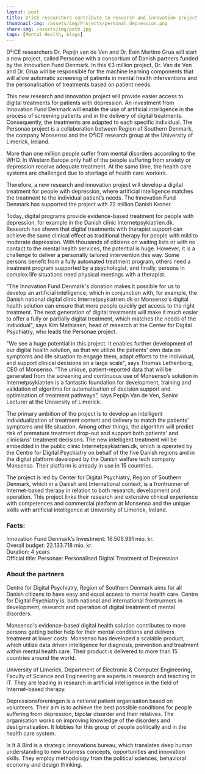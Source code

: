 ```yaml
---
layout: post
title: D²iCE researchers contribute to research and innovation project around use of machine learning for mental health in the €3 million Innovation Fund Denmark Personae project
thumbnail-img: /assets/img/Projects/personal_depression.png
share-img: /assets/img/path.jpg
tags: [Mental Health, blogs]
---
```


D²iCE researchers Dr. Pepijn van de Ven and Dr. Eoin Martino Grua will start a new project, called Personae with a consortium of Danish partners funded by the Innovation Fund Denmark. In this €3 million project, Dr. Van de Ven and Dr. Grua will be responsible for the machine learning components that will allow automatic screening of patients in mental health interventions and the personalisation of treatments based on patient needs.

This new research and innovation project will provide easier access to digital treatments for patients with depression. An investment from Innovation Fund Denmark will enable the use of artificial intelligence in the process of screening patients and in the delivery of digital treatments. Consequently, the treatments are adapted to each specific individual. The Personae project is a collaboration between Region of Southern Denmark, the company Monsenso and the D²iCE research group at the University of Limerick, Ireland.

More than one million people suffer from mental disorders according to the WHO. In Western Europe only half of the people suffering from anxiety or depression receive adequate treatment. At the same time, the health care systems are challenged due to shortage of health care workers.

Therefore, a new research and innovation project will develop a digital treatment for people with depression, where artificial intelligence matches the treatment to the individual patient’s needs. The Innovation Fund Denmark has supported the project with 22 million Danish Kroner.

Today, digital programs provide evidence-based treatment for people with depression, for example in the Danish clinic Internetpsykiatrien.dk. Research has shown that digital treatments with therapist support can achieve the same clinical effect as traditional therapy for people with mild to moderate depression. With thousands of citizens on waiting lists or with no contact to the mental health services, the potential is huge. However, it is a challenge to deliver a personally tailored intervention this way. Some persons benefit from a fully automated treatment program, others need a treatment program supported by a psychologist, and finally, persons in complex life situations need physical meetings with a therapist.

"The Innovation Fund Denmark's donation makes it possible for us to develop an artificial intelligence, which in conjunction with, for example, the Danish national digital clinic Internetpsykiatrien.dk or Monsenso's digital health solution can ensure that more people quickly get access to the right treatment. The next generation of digital treatments will make it much easier to offer a fully or partially digital treatment, which matches the needs of the individual", says Kim Mathiasen, head of research at the Center for Digital Psychiatry, who leads the Personae project.

"We see a huge potential in this project. It enables further development of our digital health solution, so that we utilize the patients' own data on symptoms and life situation to engage them, adapt efforts to the individual, and support clinical decisions on a large scale", says Thomas Lethenborg, CEO of Monsenso. ”The unique, patient-reported data that will be generated from the screening and continuous use of Monsenso’s solution in Internetpsykiatrien is a fantastic foundation for development, training and validation of algoritms for automatisation of decision support and optimisation of treatment pathways”, says Pepijn Van de Ven, Senior Lecturer at the University of Limerick.

The primary ambition of the project is to develop an intelligent individualization of treatment content and delivery to match the patients' symptoms and life situation. Among other things, the algorithm will predict risk of premature treatment drop-out and support both patients' and clinicians' treatment decisions. The new intelligent treatment will be embedded in the public clinic Internetpsykiatrien.dk, which is operated by the Centre for Digital Psychiatry on behalf of the five Danish regions and in the digital platform developed by the Danish welfare tech company Monsenso. Their platform is already in use in 15 countries.

The project is led by Center for Digital Psychiatry, Region of Southern Denmark, which in a Danish and International context, is a frontrunner of Internet-based therapy in relation to both research, development and operation. This project links their research and extensive clinical experience with competences and commercial platform at Monsenso and the unique skills with artificial intelligence at University of Limerick, Ireland.

### Facts:
Innovation Fund Denmark’s Investment: 16.506.991 mio. kr.  
Overall budget: 22.133.718 mio. kr.  
Duration: 4 years  
Official title: Personae: Personalised Digital Treatment of Depression  

### About the partners

Centre for Digital Psychiatry, Region of Southern Denmark aims for all Danish citizens to have easy and equal access to mental health care. Centre for Digital Psychiatry is, both national and international frontrunners in development, research and operation of digital treatment of mental disorders.

Monsenso's evidence-based digital health solution contributes to more persons getting better help for their mental conditions and delivers treatment at lower costs. Monsenso has developed a scalable product, which utilize data driven intelligence for diagnosis, prevention and treatment within mental health care. Their product is delivered to more than 15 countries around the world.

University of Limerick, Department of Electronic & Computer Engineering, Faculty of Science and Engineering are experts in research and teaching in IT. They are leading in research in artificial intelligence in the field of Internet-based therapy.

Depressionsforeningen is a national patient organisation based on volunteers. Their aim is to achieve the best possible conditions for people suffering from depression, bipolar disorder and their relatives. The organisation works on improving knowledge of the disorders and destigmatisation. It lobbies for this group of people politically and in the health care system.

Is It A Bird is a strategic innovations bureau, which translates deep human understanding to new business concepts, opportunities and innovation skills. They employ methodology from the political sciences, behavioral economy and design thinking. 
